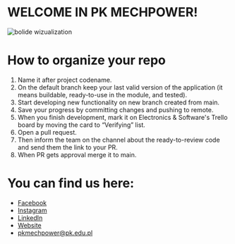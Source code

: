 # WELCOME IN PK MECHPOWER!

![bolide wizualization](https://scontent-frx5-1.xx.fbcdn.net/v/t39.30808-6/225778984_472072467319373_8293146605475062581_n.jpg?_nc_cat=105&ccb=1-5&_nc_sid=e3f864&_nc_ohc=El6SlyZBAxIAX8EgkJf&_nc_ht=scontent-frx5-1.xx&oh=d5a659e0aa33ed8558b3dd74857c5b10&oe=61BC419E)

# How to organize your repo

1. Name it after project codename.
2. On the default branch keep your last valid version of the application (it means buildable, ready-to-use in the module, and tested).
3. Start developing new functionality on new branch created from main.
4. Save your progress by committing changes and pushing to remote.
5. When you finish development, mark it on Electronics & Software's Trello board by moving the card to “Verifying” list.
6. Open a pull request.
7. Then inform the team on the channel about the ready-to-review code and send them the link to your PR.
8. When PR gets approval merge it to main.

# You can find us here:

- [Facebook](https://www.facebook.com/PKMechPower)
- [Instagram](https://www.instagram.com/pkmechpower/)
- [LinkedIn](https://www.linkedin.com/company/mechpower)
- [Website](http://mechpower.pk.edu.pl/)
- pkmechpower@pk.edu.pl
